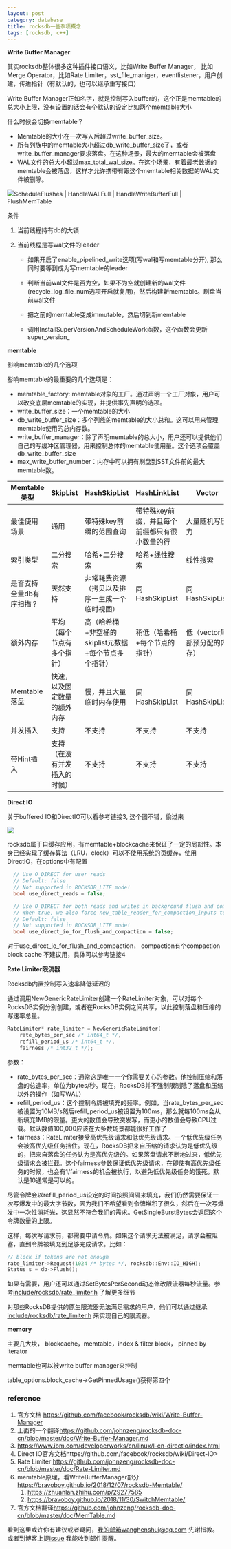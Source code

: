 ```yaml
---
layout: post
category: database
title: rocksdb一些杂项概念
tags: [rocksdb, c++]
---
```

  

**Write Buffer Manager**

其实rocksdb整体很多这种插件接口语义，比如Write Buffer Manager， 比如Merge Operator，比如Rate Limiter，sst_file_maniger，eventlistener，用户创建，传进指针（有默认的，也可以继承重写接口）

Write Buffer Manager正如名字，就是控制写入buffer的，这个正是memtable的总大小上限，没有设置的话会有个默认的设定比如两个memtable大小

什么时候会切换memtable？

- Memtable的大小在一次写入后超过write_buffer_size。
- 所有列族中的memtable大小超过db_write_buffer_size了，或者write_buffer_manager要求落盘。在这种场景，最大的memtable会被落盘
- WAL文件的总大小超过max_total_wal_size。在这个场景，有着最老数据的memtable会被落盘，这样才允许携带有跟这个memtable相关数据的WAL文件被删除。

![](https://bravoboy.github.io/images/memtable_switch.jpg)ScheduleFlushes | HandleWALFull |  HandleWriteBufferFull | FlushMemTable

条件

1. 当前线程持有db的大锁

2. 当前线程是写wal文件的leader

   - 如果开启了enable_pipelined_write选项(写wal和写memtable分开), 那么同时要等到成为写memtable的leader

   - 判断当前wal文件是否为空，如果不为空就创建新的wal文件(recycle_log_file_num选项开启就复用)，然后构建新memtable。刷盘当前wal文件
   - 把之前的memtable变成immutable，然后切到新memtable

   - 调用InstallSuperVersionAndScheduleWork函数，这个函数会更新super_version_

**memtable**

影响memtable的几个选项

影响memtable的最重要的几个选项是：

- memtable_factory: memtable对象的工厂。通过声明一个工厂对象，用户可以改变底层memtable的实现，并提供事先声明的选项。
- write_buffer_size：一个memtable的大小
- db_write_buffer_size：多个列族的memtable的大小总和。这可以用来管理memtable使用的总内存数。
- write_buffer_manager：除了声明memtable的总大小，用户还可以提供他们自己的写缓冲区管理器，用来控制总体的memtable使用量。这个选项会覆盖db_write_buffer_size
- max_write_buffer_number：内存中可以拥有刷盘到SST文件前的最大memtable数。

| Memtable类型             | SkipList                     | HashSkipList                                         | HashLinkList                                  | Vector                       |
| ------------------------ | ---------------------------- | ---------------------------------------------------- | --------------------------------------------- | ---------------------------- |
| 最佳使用场景             | 通用                         | 带特殊key前缀的范围查询                              | 带特殊key前缀，并且每个前缀都只有很小数量的行 | 大量随机写压力               |
| 索引类型                 | 二分搜索                     | 哈希+二分搜索                                        | 哈希+线性搜索                                 | 线性搜索                     |
| 是否支持全量db有序扫描？ | 天然支持                     | 非常耗费资源（拷贝以及排序一生成一个临时视图）       | 同HashSkipList                                | 同HashSkipList               |
| 额外内存                 | 平均（每个节点有多个指针）   | 高（哈希桶+非空桶的skiplist元数据+每个节点多个指针） | 稍低（哈希桶+每个节点的指针）                 | 低（vector尾部预分配的内存） |
| Memtable落盘             | 快速，以及固定数量的额外内存 | 慢，并且大量临时内存使用                             | 同HashSkipList                                | 同HashSkipList               |
| 并发插入                 | 支持                         | 不支持                                               | 不支持                                        | 不支持                       |
| 带Hint插入               | 支持（在没有并发插入的时候） | 不支持                                               | 不支持                                        | 不支持                       |

**Direct IO**

关于buffered IO和DirectIO可以看参考链接3, 这个图不错，偷过来

![](<http://blog.chinaunix.net/attachment/201310/13/29075379_138165232328pb.jpg>)

rocksdb属于自缓存应用，有memtable+blockcache来保证了一定的局部性。本身已经实现了缓存算法（LRU，clock）可以不使用系统的页缓存，使用DirectIO，在options中有配置

```c++
  // Use O_DIRECT for user reads
  // Default: false
  // Not supported in ROCKSDB_LITE mode!
  bool use_direct_reads = false;

  // Use O_DIRECT for both reads and writes in background flush and compactions
  // When true, we also force new_table_reader_for_compaction_inputs to true.
  // Default: false
  // Not supported in ROCKSDB_LITE mode!
  bool use_direct_io_for_flush_and_compaction = false;
```



对于use_direct_io_for_flush_and_compaction， compaction有个compaction block cache 不建议用，具体可以参考链接4



**Rate Limiter限流器**

Rocksdb内置控制写入速率降低延迟的

通过调用NewGenericRateLimiter创建一个RateLimiter对象，可以对每个RocksDB实例分别创建，或者在RocksDB实例之间共享，以此控制落盘和压缩的写速率总量。

```c++
RateLimiter* rate_limiter = NewGenericRateLimiter(
    rate_bytes_per_sec /* int64_t */, 
    refill_period_us /* int64_t */,
    fairness /* int32_t */);
```

参数：

- rate_bytes_per_sec：通常这是唯一一个你需要关心的参数。他控制压缩和落盘的总速率，单位为bytes/秒。现在，RocksDB并不强制限制除了落盘和压缩以外的操作（如写WAL）
- refill_period_us：这个控制令牌被填充的频率。例如，当rate_bytes_per_sec被设置为10MB/s然后refill_period_us被设置为100ms，那么就每100ms会从新填充1MB的限量。更大的数值会导致突发写，而更小的数值会导致CPU过载。默认数值100,000应该在大多数场景都能很好工作了
- fairness：RateLimiter接受高优先级请求和低优先级请求。一个低优先级任务会被高优先级任务挡住。现在，RocksDB把来自压缩的请求认为是低优先级的，把来自落盘的任务认为是高优先级的。如果落盘请求不断地过来，低优先级请求会被拦截。这个fairness参数保证低优先级请求，在即使有高优先级任务的时候，也会有1/fairness的机会被执行，以避免低优先级任务的饿死。默认是10通常是可以的。

尽管令牌会以refill_period_us设定的时间按照间隔来填充，我们仍然需要保证一次写爆发中的最大字节数，因为我们不希望看到令牌堆积了很久，然后在一次写爆发中一次性消耗光，这显然不符合我们的需求。GetSingleBurstBytes会返回这个令牌数量的上限。

这样，每次写请求前，都需要申请令牌。如果这个请求无法被满足，请求会被阻塞，直到令牌被填充到足够完成请求。比如：

```c++
// block if tokens are not enough
rate_limiter->Request(1024 /* bytes */, rocksdb::Env::IO_HIGH); 
Status s = db->Flush();
```

如果有需要，用户还可以通过SetBytesPerSecond动态修改限流器每秒流量。参考[include/rocksdb/rate_limiter.h](https://github.com/facebook/rocksdb/blob/master/include/rocksdb/rate_limiter.h) 了解更多细节

对那些RocksDB提供的原生限流器无法满足需求的用户，他们可以通过继承[include/rocksdb/rate_limiter.h](https://github.com/facebook/rocksdb/blob/master/include/rocksdb/rate_limiter.h) 来实现自己的限流器。



**memory**

主要几大块， blockcache，memtable，index & filter block， pinned by iterator

memtable也可以被write buffer manager来控制

table_options.block_cache->GetPinnedUsage()获得第四个

### reference

1.  官方文档 https://github.com/facebook/rocksdb/wiki/Write-Buffer-Manager
2. 上面的一个翻译<https://github.com/johnzeng/rocksdb-doc-cn/blob/master/doc/Write-Buffer-Manager.md>
3.  <https://www.ibm.com/developerworks/cn/linux/l-cn-directio/index.html>
4.  Direct IO官方文档https://github.com/facebook/rocksdb/wiki/Direct-IO>
5.  Rate Limiter <https://github.com/johnzeng/rocksdb-doc-cn/blob/master/doc/Rate-Limiter.md>
6.  memtable原理，看WriteBufferManager部分<https://bravoboy.github.io/2018/12/07/rocksdb-Memtable/>
    1.  <https://zhuanlan.zhihu.com/p/29277585>
    2.  <https://bravoboy.github.io/2018/11/30/SwitchMemtable/>
7.  官方文档翻译<https://github.com/johnzeng/rocksdb-doc-cn/blob/master/doc/MemTable.md>

看到这里或许你有建议或者疑问，我的邮箱wanghenshui@qq.com 先谢指教。或者到博客上提[issue](https://github.com/wanghenshui/wanghenshui.github.io/issues/new) 我能收到邮件提醒。

